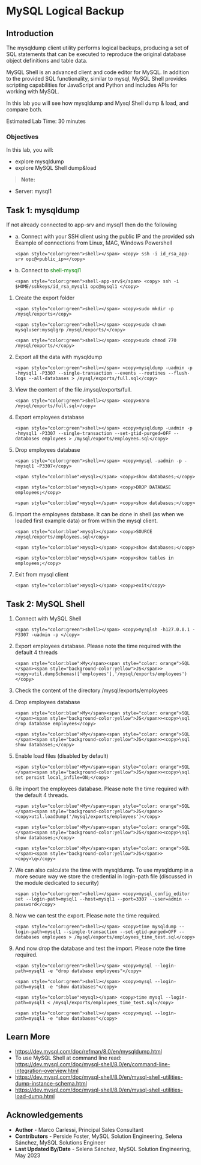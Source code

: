 # MySQL Logical Backup

## Introduction
The mysqldump client utility performs logical backups, producing a set of SQL statements that can be executed to reproduce the original database object definitions and table data. 

MySQL Shell is an advanced client and code editor for MySQL. In addition to the provided SQL functionality, similar to mysql, MySQL Shell provides scripting capabilities for JavaScript and Python and includes APIs for working with MySQL. 

In this lab you will see how mysqldump and Mysql Shell dump & load, and compare both.

Estimated Lab Time: 30 minutes

### Objectives
In this lab, you will:
* explore mysqldump 
* explore MySQL Shell dump&load 


> **Note:**
 * Server: mysql1

## Task 1: mysqldump

If not already connected to app-srv and mysql1 then do the following
- a. Connect with your SSH client using the public IP and the provided ssh Example of connections from Linux, MAC, Windows Powershell

    ```
    <span style="color:green">shell></span> <copy> ssh -i id_rsa_app-srv opc@<public_ip></copy>
    ```
- b. Connect to <span style="color:green">shell-mysql1</span>
    ```
    <span style="color:green">shell-app-srv$</span> <copy> ssh -i $HOME/sshkeys/id_rsa_mysql1 opc@mysql1 </copy>
    ```

1. Create the export folder
    ```
    <span style="color:green">shell></span> <copy>sudo mkdir -p /mysql/exports</copy>
    ```
    ```
    <span style="color:green">shell></span> <copy>sudo chown mysqluser:mysqlgrp /mysql/exports/</copy>
    ```
    ```
    <span style="color:green">shell></span> <copy>sudo chmod 770 /mysql/exports/</copy>
    ```

2. Export all the data with mysqldump
    ```
    <span style="color:green">shell></span> <copy>mysqldump -uadmin -p -hmysql1 -P3307 --single-transaction --events --routines --flush-logs --all-databases > /mysql/exports/full.sql</copy>
    ```

3. View  the content of the file /mysql/exports/full.
    ```
    <span style="color:green">shell></span> <copy>nano /mysql/exports/full.sql</copy>
    ```

4. Export employees database
    ```
    <span style="color:green">shell></span> <copy>mysqldump -uadmin -p -hmysql1 -P3307 --single-transaction --set-gtid-purged=OFF --databases employees > /mysql/exports/employees.sql</copy>
    ```

5. Drop employees database
    ```
    <span style="color:green">shell></span> <copy>mysql -uadmin -p -hmysql1 -P3307</copy>
    ```
    ```
    <span style="color:blue">mysql></span> <copy>show databases;</copy>
    ```
    ```
    <span style="color:blue">mysql></span> <copy>DROP DATABASE employees;</copy>
    ```
    ```
    <span style="color:blue">mysql></span> <copy>show databases;</copy>
    ```

6. Import the employees database.
    It can be done in shell (as when we loaded first example data) or from within the mysql client.
    ```
    <span style="color:blue">mysql></span> <copy>SOURCE /mysql/exports/employees.sql</copy>
    ```
    ```
    <span style="color:blue">mysql></span> <copy>show databases;</copy>
    ```
    ```
    <span style="color:blue">mysql></span> <copy>show tables in employees;</copy>
    ```

7. Exit from mysql client
    ```
    <span style="color:blue">mysql></span> <copy>exit</copy>
    ```
    
## Task 2: MySQL Shell
1. Connect with MySQL Shell
    ```
    <span style="color:green">shell></span> <copy>mysqlsh -h127.0.0.1 -P3307 -uadmin -p </copy>
    ```

2. Export employees database.
    Please note the time required with the default 4 threads
    ```
    <span style="color:blue">My</span><span style="color: orange">SQL </span><span style="background-color:yellow">JS</span>><copy>util.dumpSchemas(['employees'],'/mysql/exports/employees')</copy>
    ```
3. Check the content of the directory /mysql/exports/employees

4. Drop employees database
    ```
    <span style="color:blue">My</span><span style="color: orange">SQL </span><span style="background-color:yellow">JS</span>><copy>\sql drop database employees</copy>
    ```
    ```
    <span style="color:blue">My</span><span style="color: orange">SQL </span><span style="background-color:yellow">JS</span>><copy>\sql show databases;</copy>
    ```

5. Enable load files (disabled by default)
    ```
    <span style="color:blue">My</span><span style="color: orange">SQL </span><span style="background-color:yellow">JS</span>><copy>\sql set persist local_infile=ON;</copy>
    ```

6. Re import the employees database.
    Please note the time required with the default 4 threads.
    ```
    <span style="color:blue">My</span><span style="color: orange">SQL </span><span style="background-color:yellow">JS</span>><copy>util.loadDump('/mysql/exports/employees')</copy>
    ```
    ```
    <span style="color:blue">My</span><span style="color: orange">SQL </span><span style="background-color:yellow">JS</span>><copy>\sql show databases;</copy>
    ```
    ```
    <span style="color:blue">My</span><span style="color: orange">SQL </span><span style="background-color:yellow">JS</span>><copy>\q</copy>
    ```

7. We can also calculate the time with mysqldump. To use mysqldump in a more secure way we store the credential in login-path file (discussed in the module dedicated to security)
    ```
    <span style="color:green">shell></span> <copy>mysql_config_editor set --login-path=mysql1 --host=mysql1 --port=3307 --user=admin --password</copy>
    ```

8. Now we can test the export.
    Please note the time required.
    ```
    <span style="color:green">shell></span> <copy>time mysqldump --login-path=mysql1 --single-transaction --set-gtid-purged=OFF --databases employees > /mysql/exports/employees_time_test.sql</copy>
    ```

9. And now drop the database and test the import. 
    Please note the time required.
    ```
    <span style="color:green">shell></span> <copy>mysql --login-path=mysql1 -e "drop database employees"</copy>
    ```
    ```
    <span style="color:green">shell></span> <copy>mysql --login-path=mysql1 -e "show databases"</copy>
    ```
    ```
    <span style="color:blue">mysql></span> <copy>time mysql --login-path=mysql1 < /mysql/exports/employees_time_test.sql</copy>
    ```
    ```
    <span style="color:green">shell></span> <copy>mysql --login-path=mysql1 -e "show databases"</copy>
    ```



## Learn More
* https://dev.mysql.com/doc/refman/8.0/en/mysqldump.html
* To use MySQL Shell at command line read: https://dev.mysql.com/doc/mysql-shell/8.0/en/command-line-integration-overview.html
* https://dev.mysql.com/doc/mysql-shell/8.0/en/mysql-shell-utilities-dump-instance-schema.html
* https://dev.mysql.com/doc/mysql-shell/8.0/en/mysql-shell-utilities-load-dump.html


## Acknowledgements
* **Author** - Marco Carlessi, Principal Sales Consultant
* **Contributors** -  Perside Foster, MySQL Solution Engineering, Selena Sánchez, MySQL Solutions Engineer
* **Last Updated By/Date** - Selena Sánchez, MySQL Solution Engineering, May 2023
